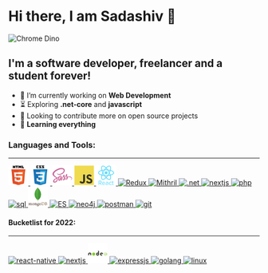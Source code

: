 # Hi there, I am Sadashiv 👋

![Chrome Dino](https://mir-s3-cdn-cf.behance.net/project_modules/max_1200/4ff07986208593.5d9a654e92f36.gif)

## I'm a software developer, freelancer and a student forever!


- 🔭 I’m currently working on **Web Development**
- ⏳  Exploring **.net-core** and **javascript** 
- 🎄 Looking to contribute more on open source projects
- 🌱 **Learning everything**


### Languages and Tools:

---
<p align="left">
    <a href="https://www.w3.org/html/" target="_blank"> <img src="https://raw.githubusercontent.com/devicons/devicon/master/icons/html5/html5-original-wordmark.svg" alt="html5" width="40" height="40"/> </a>
    <a href="https://www.w3schools.com/css/" target="_blank"> <img src="https://raw.githubusercontent.com/devicons/devicon/master/icons/css3/css3-original-wordmark.svg" alt="css3" width="40" height="40"/> </a>
<a href="https://sass-lang.com" target="_blank"> <img src="https://raw.githubusercontent.com/devicons/devicon/master/icons/sass/sass-original.svg" alt="sass" width="40" height="40"/> </a>
    <a href="https://developer.mozilla.org/en-US/docs/Web/JavaScript" target="_blank"> <img src="https://raw.githubusercontent.com/devicons/devicon/master/icons/javascript/javascript-original.svg" alt="javascript" width="40" height="40"/> </a>
<a href="https://reactjs.org/" target="_blank"> <img src="https://raw.githubusercontent.com/devicons/devicon/master/icons/react/react-original-wordmark.svg" alt="react" width="40" height="40"/> </a>
<a href="https://git-scm.com/" target="_blank"> <img src="https://cdn.worldvectorlogo.com/logos/redux.svg" alt="Redux" width="40" height="40"/> </a>
<a href="https://git-scm.com/" target="_blank"> <img src="https://cdn.worldvectorlogo.com/logos/mithril.svg" alt="Mithril" width="40" height="40"/>
      <a href="https://git-scm.com/" target="_blank"> <img src="https://cdn.worldvectorlogo.com/logos/dot-net-core-7.svg" alt=".net" width="40" height="40"/> </a>
      <a href="https://nodejs.org" target="_blank"> <img src="https://cdn.worldvectorlogo.com/logos/flask.svg" alt="nextjs" width="40" height="40"/> </a>
      <a href="https://nodejs.org" target="_blank"> <img src="https://cdn.worldvectorlogo.com/logos/php-1.svg" alt="php" width="40" height="40"/> </a><a href="https://git-scm.com/" target="_blank"> <img src="https://cdn.worldvectorlogo.com/logos/mysql-6.svg" alt="sql" width="40" height="40"/> </a>
    <a href="https://www.mongodb.com/" target="_blank"> <img src="https://raw.githubusercontent.com/devicons/devicon/master/icons/mongodb/mongodb-original-wordmark.svg" alt="mongodb" width="40" height="40"/> </a>
    <a href="https://git-scm.com/" target="_blank"> <img src="https://cdn.worldvectorlogo.com/logos/elasticsearch.svg" alt="ES" width="40" height="40"/> </a><a href="https://git-scm.com/" target="_blank"> <img src="https://cdn.worldvectorlogo.com/logos/neo4j.svg" alt="neo4j" width="40" height="40"/> </a>
<a href="https://www.postman.com/" target="_blank"> <img src="https://www.vectorlogo.zone/logos/getpostman/getpostman-icon.svg" alt="postman" width="40" height="40"/> </a>
<a href="https://git-scm.com/" target="_blank"> <img src="https://www.vectorlogo.zone/logos/git-scm/git-scm-icon.svg" alt="git" width="40" height="40"/> </a>

</p>

#### Bucketlist for 2022:

---
<p align="left">
<a href="https://nodejs.org" target="_blank"> <img src="https://cdn.worldvectorlogo.com/logos/react-native-1.svg" alt="react-native" width="40" height="40"/> </a>
<a href="https://nodejs.org" target="_blank"> <img src="https://cdn.worldvectorlogo.com/logos/next-js.svg" alt="nextjs" width="40" height="40"/> </a>
<a href="https://nodejs.org" target="_blank"> <img src="https://raw.githubusercontent.com/devicons/devicon/master/icons/nodejs/nodejs-original-wordmark.svg" alt="nodejs" width="40" height="40"/> </a>
<a href="https://nodejs.org" target="_blank"> <img src="https://www.vectorlogo.zone/logos/expressjs/expressjs-ar21.svg" alt="expressjs" width="40" height="40"/> 
    <a href="https://nodejs.org" target="_blank"> <img src="https://cdn.worldvectorlogo.com/logos/golang-1.svg" alt="golang" width="40" height="40"/> </a></a><a href="https://nodejs.org" target="_blank"> <img src="https://cdn.worldvectorlogo.com/logos/linux-tux.svg" alt="linux" width="40" height="40"/></a>
</p>
